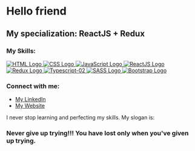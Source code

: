 # Hello friend

## My specialization: ReactJS + Redux

### My Skills:

<a href="https://en.wikipedia.org/wiki/HTML">![HTML Logo](https://user-images.githubusercontent.com/101958139/189744187-0e10e001-00a4-4476-a2ed-5007a9355983.png "HTML")
</a> <a href="https://en.wikipedia.org/wiki/CSS">![CSS Logo](https://user-images.githubusercontent.com/101958139/189744872-4eaea356-ba57-4892-9517-e01100f48e24.png "CSS")
</a> <a href="https://en.wikipedia.org/wiki/JavaScript">![JavaScript Logo](https://user-images.githubusercontent.com/101958139/189745757-556dfa7f-4952-4f05-99f1-ebbb137869b4.png "JavaScript")
</a> <a href="https://en.wikipedia.org/wiki/React_(JavaScript_library)">![ReactJS Logo](https://user-images.githubusercontent.com/101958139/189746358-8dba1997-3769-4d34-9e80-0eaf34862279.png "ReactJS")
</a> <a href="https://en.wikipedia.org/wiki/Redux_(JavaScript_library)">![Redux Logo](https://user-images.githubusercontent.com/101958139/189746829-ea9748c2-982e-4573-a768-cfa57dc41c41.png "Redux")
</a> <a href="https://en.wikipedia.org/wiki/TypeScript">![Typescript-02](https://github.com/VFTHV/VFTHV/assets/101958139/83731a04-0214-4d67-bfa7-2b40d4db61b0.png "TypeScript")
</a> <a href="https://en.wikipedia.org/wiki/Sass_(stylesheet_language)">![SASS Logo](https://user-images.githubusercontent.com/101958139/189747241-7156fbb7-405e-4eb6-898a-c9914cb988f4.png "SASS")
</a> <a href="https://en.wikipedia.org/wiki/Bootstrap_(front-end_framework)">![Bootstrap Logo](https://user-images.githubusercontent.com/101958139/189747538-27aaad23-7d60-4bee-8f4d-e06b5c6623ca.png "Bootstrap")
</a>

### Connect with me:

<ul>
  <li>
    <a href="https://www.linkedin.com/in/vadim-fthv/">My LinkedIn</a> 
  </li>
  <li>
    <a href="https://ynv-dev.com/">My Website</a>
  </li>
</ul>

I never stop learning and perfecting my skills. My slogan is:

### Never give up trying!!! You have lost only when you've given up trying.
